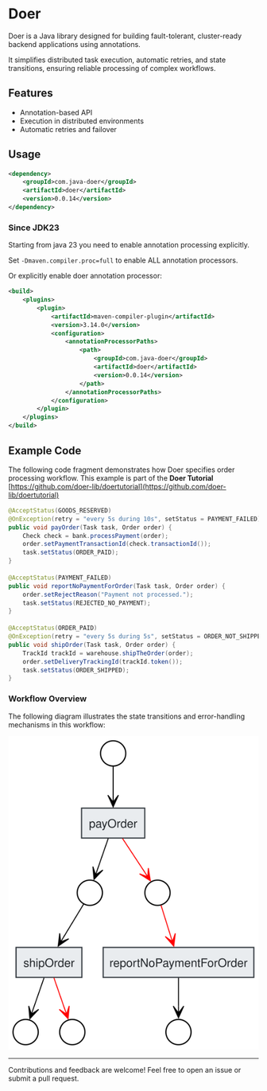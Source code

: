 # Doer

Doer is a Java library designed for building fault-tolerant, cluster-ready backend applications using annotations.

It simplifies distributed task execution, automatic retries, and state transitions, ensuring reliable 
processing of complex workflows.

## Features

- Annotation-based API
- Execution in distributed environments
- Automatic retries and failover

## Usage

```xml
<dependency>
    <groupId>com.java-doer</groupId>
    <artifactId>doer</artifactId>
    <version>0.0.14</version>
</dependency>
```
### Since JDK23

Starting from java 23 you need to enable annotation processing explicitly.

Set `-Dmaven.compiler.proc=full` to enable ALL annotation processors.

Or explicitly enable doer annotation processor:

```xml
<build>
    <plugins>
        <plugin>
            <artifactId>maven-compiler-plugin</artifactId>
            <version>3.14.0</version>
            <configuration>
                <annotationProcessorPaths>
                    <path>
                        <groupId>com.java-doer</groupId>
                        <artifactId>doer</artifactId>
                        <version>0.0.14</version>
                    </path>
                </annotationProcessorPaths>
            </configuration>
        </plugin>
    </plugins>
</build>
```

## Example Code

The following code fragment demonstrates how Doer specifies order processing workflow.
This example is part of the **Doer Tutorial** [https://github.com/doer-lib/doertutorial](https://github.com/doer-lib/doertutorial)

```java
@AcceptStatus(GOODS_RESERVED)
@OnException(retry = "every 5s during 10s", setStatus = PAYMENT_FAILED)
public void payOrder(Task task, Order order) {
    Check check = bank.processPayment(order);
    order.setPaymentTransactionId(check.transactionId());
    task.setStatus(ORDER_PAID);
}

@AcceptStatus(PAYMENT_FAILED)
public void reportNoPaymentForOrder(Task task, Order order) {
    order.setRejectReason("Payment not processed.");
    task.setStatus(REJECTED_NO_PAYMENT);
}

@AcceptStatus(ORDER_PAID)
@OnException(retry = "every 5s during 5s", setStatus = ORDER_NOT_SHIPPED)
public void shipOrder(Task task, Order order) {
    TrackId trackId = warehouse.shipTheOrder(order);
    order.setDeliveryTrackingId(trackId.token());
    task.setStatus(ORDER_SHIPPED);
}
```

### Workflow Overview

The following diagram illustrates the state transitions and error-handling mechanisms in this workflow:

![intro.svg](intro.svg)

---

Contributions and feedback are welcome! Feel free to open an issue or submit a pull request.

